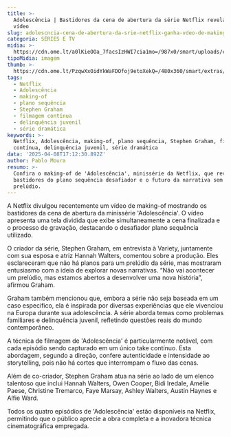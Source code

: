 ```yaml
---
title: >-
  Adolescência | Bastidores da cena de abertura da série Netflix revelados em
  vídeo
slug: adolescncia-cena-de-abertura-da-srie-netflix-ganha-vdeo-de-making-of
categoria: SÉRIES E TV
midia: >-
  https://cdn.ome.lt/a0lKieOOa_7facsIzHWI7cia1mo=/987x0/smart/uploads/conteudo/fotos/OMELETE_CAPA_-_2025-04-08T131038.672.png
tipoMidia: imagem
thumb: >-
  https://cdn.ome.lt/PzqwXxOidYkWaFDOfoj9etoXekQ=/480x360/smart/extras/conteudos/omelete_THUMB_-_2025-04-08T131018.935.png
tags:
  - Netflix
  - Adolescência
  - making-of
  - plano sequência
  - Stephen Graham
  - filmagem contínua
  - delinquência juvenil
  - série dramática
keywords: >-
  Netflix, Adolescência, making-of, plano sequência, Stephen Graham, filmagem
  contínua, delinquência juvenil, série dramática
data: '2025-04-08T17:12:30.892Z'
author: Pablo Moura
resumo: >-
  Confira o making-of de 'Adolescência', minissérie da Netflix, que revela
  bastidores do plano sequência desafiador e o futuro da narrativa sem um
  prelúdio.
---
```


A Netflix divulgou recentemente um vídeo de making-of mostrando os bastidores da cena de abertura da minissérie 'Adolescência'. O vídeo apresenta uma tela dividida que exibe simultaneamente a cena finalizada e o processo de gravação, destacando o desafiador plano sequência utilizado.

O criador da série, Stephen Graham, em entrevista à Variety, juntamente com sua esposa e atriz Hannah Walters, comentou sobre a produção. Eles esclareceram que não há planos para um prelúdio da série, mas mostraram entusiasmo com a ideia de explorar novas narrativas. “Não vai acontecer um prelúdio, mas estamos abertos a desenvolver uma nova história”, afirmou Graham.

Graham também mencionou que, embora a série não seja baseada em um caso específico, ela é inspirada por diversas experiências que ele vivenciou na Europa durante sua adolescência. A série aborda temas como problemas familiares e delinquência juvenil, refletindo questões reais do mundo contemporâneo.

A técnica de filmagem de 'Adolescência' é particularmente notável, com cada episódio sendo capturado em um único take contínuo. Esta abordagem, segundo a direção, confere autenticidade e intensidade ao storytelling, pois não há cortes que interrompam o fluxo das cenas.

Além de co-criador, Stephen Graham atua na série ao lado de um elenco talentoso que inclui Hannah Walters, Owen Cooper, Bidi Iredale, Amélie Paese, Christine Tremarco, Faye Marsay, Ashley Walters, Austin Haynes e Alfie Ward.

Todos os quatro episódios de 'Adolescência' estão disponíveis na Netflix, permitindo que o público aprecie a obra completa e a inovadora técnica cinematográfica empregada.
